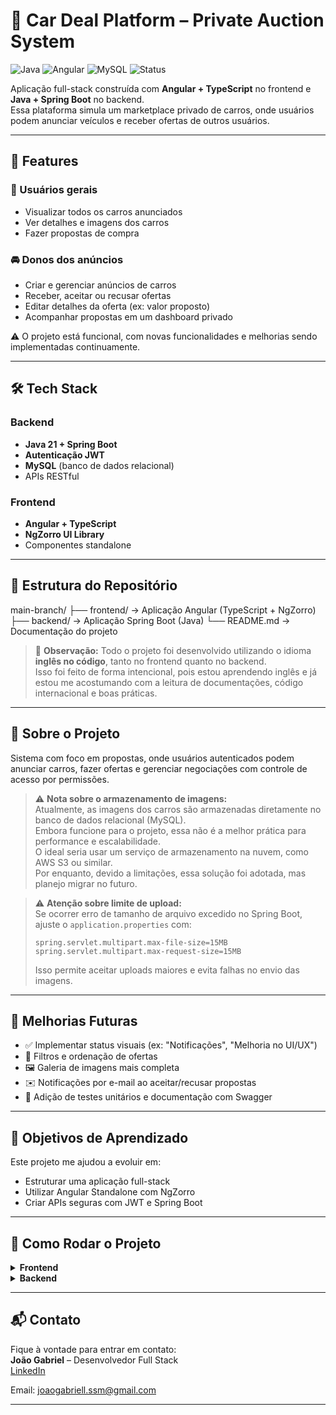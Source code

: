 # 🚗 Car Deal Platform – Private Auction System

![Java](https://img.shields.io/badge/Backend-Java%2021-blue)
![Angular](https://img.shields.io/badge/Frontend-Angular%2019-red)
![MySQL](https://img.shields.io/badge/Database-MySQL-blue)
![Status](https://img.shields.io/badge/Status-Em%20Desenvolvimento-yellow)


Aplicação full-stack construída com **Angular + TypeScript** no frontend e **Java + Spring Boot** no backend.  
Essa plataforma simula um marketplace privado de carros, onde usuários podem anunciar veículos e receber ofertas de outros usuários.

---

## 📌 Features

### 👤 Usuários gerais
- Visualizar todos os carros anunciados
- Ver detalhes e imagens dos carros
- Fazer propostas de compra

### 🚘 Donos dos anúncios
- Criar e gerenciar anúncios de carros
- Receber, aceitar ou recusar ofertas
- Editar detalhes da oferta (ex: valor proposto)
- Acompanhar propostas em um dashboard privado

⚠️ O projeto está funcional, com novas funcionalidades e melhorias sendo implementadas continuamente.

---

## 🛠️ Tech Stack

### Backend
- **Java 21 + Spring Boot**
- **Autenticação JWT**
- **MySQL** (banco de dados relacional)
- APIs RESTful

### Frontend
- **Angular + TypeScript**
- **NgZorro UI Library**
- Componentes standalone

---

## 📂 Estrutura do Repositório

main-branch/
├── frontend/ → Aplicação Angular (TypeScript + NgZorro)
├── backend/ → Aplicação Spring Boot (Java)
└── README.md → Documentação do projeto


> 🧠 **Observação:** Todo o projeto foi desenvolvido utilizando o idioma **inglês no código**, tanto no frontend quanto no backend.  
> Isso foi feito de forma intencional, pois estou aprendendo inglês e já estou me acostumando com a leitura de documentações, código internacional e boas práticas.

---

## 🧠 Sobre o Projeto

Sistema com foco em propostas, onde usuários autenticados podem anunciar carros, fazer ofertas e gerenciar negociações com controle de acesso por permissões.

> ⚠️ **Nota sobre o armazenamento de imagens:**  
> Atualmente, as imagens dos carros são armazenadas diretamente no banco de dados relacional (MySQL).  
> Embora funcione para o projeto, essa não é a melhor prática para performance e escalabilidade.  
> O ideal seria usar um serviço de armazenamento na nuvem, como AWS S3 ou similar.  
> Por enquanto, devido a limitações, essa solução foi adotada, mas planejo migrar no futuro.

> ⚠️ **Atenção sobre limite de upload:**  
> Se ocorrer erro de tamanho de arquivo excedido no Spring Boot, ajuste o `application.properties` com:  
> ```properties
> spring.servlet.multipart.max-file-size=15MB
> spring.servlet.multipart.max-request-size=15MB
> ```  
> Isso permite aceitar uploads maiores e evita falhas no envio das imagens.
---

## 🔧 Melhorias Futuras

- ✅ Implementar status visuais (ex: "Notificações", "Melhoria no UI/UX")
- 🔄 Filtros e ordenação de ofertas
- 🖼️ Galeria de imagens mais completa
- ✉️ Notificações por e-mail ao aceitar/recusar propostas
- 🧪 Adição de testes unitários e documentação com Swagger

---

## 🎯 Objetivos de Aprendizado

Este projeto me ajudou a evoluir em:
- Estruturar uma aplicação full-stack
- Utilizar Angular Standalone com NgZorro
- Criar APIs seguras com JWT e Spring Boot

---

## 🚀 Como Rodar o Projeto

<details>
  <summary><strong>Frontend</strong></summary>

  1. Navegue até `frontend/sellcar_angular/sellcar_angular`
  2. Execute `npm install`
  4. Rode com `ng serve`

</details>

<details>
  <summary><strong>Backend</strong></summary>

  1. Navegue até `backend/`
  2. Configure o `application.properties` com seu MySQL
  3. Rode a aplicação Spring Boot

</details>

---

## 📬 Contato

Fique à vontade para entrar em contato:  
**João Gabriel** – Desenvolvedor Full Stack  
[LinkedIn](https://www.linkedin.com/in/jo%C3%A3o-gabriel-s-b22407365/)

Email: joaogabriell.ssm@gmail.com

---
